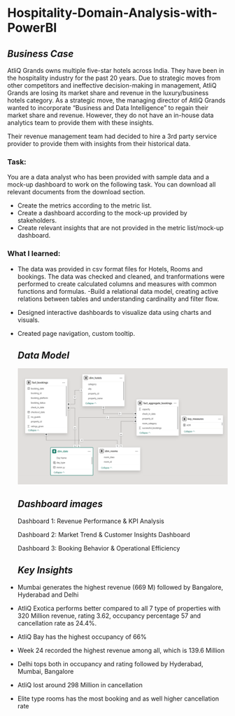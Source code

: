 # Hospitality-Domain-Analysis-with-PowerBI
## *Business Case*
AtliQ Grands owns multiple five-star hotels across India. They have been in the hospitality industry for the past 20 years. Due to strategic moves from other competitors and ineffective decision-making in management, AtliQ Grands are losing its market share and revenue in the luxury/business hotels category. As a strategic move, the managing director of AtliQ Grands wanted to incorporate “Business and Data Intelligence” to regain their market share and revenue. However, they do not have an in-house data analytics team to provide them with these insights.

Their revenue management team had decided to hire a 3rd party service provider to provide them with insights from their historical data.

### Task:

You are a data analyst who has been provided with sample data and a mock-up dashboard to work on the following task. You can download all relevant documents from the download section.

- Create the metrics according to the metric list.
- Create a dashboard according to the mock-up provided by stakeholders.
- Create relevant insights that are not provided in the metric list/mock-up dashboard.

### What I learned:

- The data was provided in csv format files for Hotels, Rooms and bookings. The data was checked and cleaned, and tranformations were performed to create calculated columns and measures with common functions and formulas.
-Build a relational data model, creating active relations between tables and understanding cardinality and filter flow.
- Designed interactive dashboards to visualize data using charts and visuals. 
- Created page navigation, custom tooltip.

  ## *Data Model*
  ![Test Image 6](https://github.com/Nishita76/Hospitality-Domain-Analysis-with-PowerBI/blob/main/Dashboard%20images/Data%20model.png)

  ## *Dashboard images* 

  Dashboard 1: Revenue Performance & KPI Analysis


  Dashboard 2: Market Trend & Customer Insights Dashboard


  Dashboard 3: Booking Behavior & Operational Efficiency

  ## *Key Insights*

- Mumbai generates the highest revenue (669 M) followed by Bangalore, Hyderabad and Delhi
- AtliQ Exotica performs better compared to all 7 type of properties with 320 Million revenue, rating 3.62, occupancy percentage 57 and cancellation rate as 24.4%.
- AtliQ Bay has the highest occupancy of 66%
- Week 24 recorded the highest revenue among all, which is 139.6 Million
- Delhi tops both in occupancy and rating followed by Hyderabad, Mumbai, Bangalore
- AtliQ lost around 298 Million in cancellation
- Elite type rooms has the most booking and as well higher cancellation rate

  

